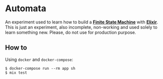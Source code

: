 # Automata
An experiment used to learn how to build a **[Finite State Machine](https://en.wikipedia.org/wiki/Finite-state_machine)** with **[Elixir](https://elixir-lang.org/)**.
This is just an experiment, also incomplete, non-working and used solely to learn something new. Please, do not use for production purpose.

## How to
Using `docker` and `docker-compose`:

```
$ docker-compose run --rm app sh
$ mix test
```
